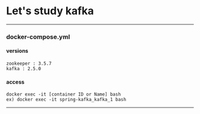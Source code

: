 # Let's study kafka

---
### docker-compose.yml
#### versions
```
zookeeper : 3.5.7
kafka : 2.5.0
```

#### access
```
docker exec -it [container ID or Name] bash
ex) docker exec -it spring-kafka_kafka_1 bash
```

---